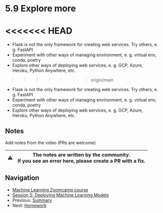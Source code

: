 
# 5.9 Explore more
<<<<<<< HEAD
=======

* Flask is not the only framework for creating web services. Try others, e. g. FastAPI
* Experiment with other ways of managing environment, e. g. virtual env, conda, poetry
* Explore other ways of deploying web services, e. g. GCP, Azure, Heroku, Python Anywhere, etc.
>>>>>>> origin/main

* Flask is not the only framework for creating web services. Try others, e. g. FastAPI
* Experiment with other ways of managing environment, e. g. virtual env, conda, poetry
* Explore other ways of deploying web services, e. g. GCP, Azure, Heroku, Python Anywhere, etc.

## Notes

Add notes from the video (PRs are welcome)

|⚠️|The notes are written by the community.<br>If you see an error here, please create a PR with a fix.|
|---|---|

## Navigation

* [Machine Learning Zoomcamp course](../)
* [Session 5: Deploying Machine Learning Models](./)
* Previous: [Summary](08-summary.md)
* Next: [Homework](homework.md)
